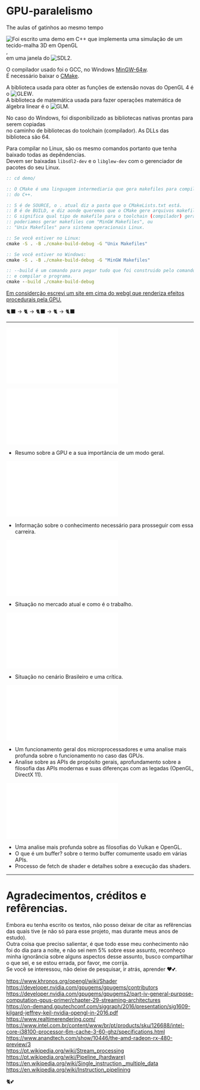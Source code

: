 # GPU-paralelismo
The aulas of gatinhos ao mesmo tempo

![Foi escrito uma demo em C++ que implementa uma simulação de um tecido-malha 3D em OpenGL](demo/),  
em uma janela do ![SDL2](https://www.libsdl.org/).  

O compilador usado foi o GCC, no Windows [MinGW-64w](https://www.mingw-w64.org/downloads/).  
É necessário baixar o [CMake](https://cmake.org/download/).

A biblioteca usada para obter as funções de extensão novas do OpenGL 4 é o ![GLEW](https://glew.sourceforge.net/).  
A biblioteca de matemática usada para fazer operações matemática de álgebra linear é o ![GLM](https://github.com/g-truc/glm).

No caso do Windows, foi disponibilizado as bibliotecas nativas prontas para serem copiadas  
no caminho de bibliotecas do toolchain (compilador).  As DLLs das biblioteca são 64.

Para compilar no Linux, são os mesmo comandos portanto que tenha baixado todas as depêndencias.  
Devem ser baixadas `libsdl2-dev` e o `libglew-dev` com o gerenciador de pacotes do seu Linux.

```bat
:: cd demo/

:: O CMake é uma linguagem intermediaria que gera makefiles para compilar cada arquivo
:: do C++.

:: S é de SOURCE, o . atual diz a pasta que o CMakeLists.txt está.
:: B é de BUILD, e diz aonde queremos que o CMake gere arquivos makefile.
:: G significa qual tipo de makefile para o toolchain (compilador) gerar,
:: poderiamos gerar makefiles com "MinGW Makefiles", ou
:: "Unix Makefiles" para sistema operacionais Linux.

:: Se você estiver no Linux:
cmake -S . -B ./cmake-build-debug -G "Unix Makefiles"

:: Se você estiver no Windows:
cmake -S . -B ./cmake-build-debug -G "MinGW Makefiles"

:: --build é um comando para pegar tudo que foi construido pelo comando acima,
:: e compilar o programa.
cmake --build ./cmake-build-debug
```

[Em considerção escrevi um site em cima do webgl que renderiza efeitos procedurais pela GPU.]()

🐈‍⬛ -> 🐈 -> 🐈‍⬛ -> 🐈 -> 🐈‍⬛

----

![Sumario](sumario/sumario.md) 

![Apresentação e introdução](1/1-.md) 
- Resumo sobre a GPU e a sua importância de um modo geral.

![Qual a base de conhecimento e a preparação necessária para iniciar nessa área](2/2-.md)  
- Informação sobre o conhecimento necessário para prosseguir com essa carreira.

![Quais os diferentes campos e sua situação no mercado exterior](3/3-.md)  
- Situação no mercado atual e como é o trabalho.  

![Situação do Brasil e o campo graphics programming](4/4-.md)  
- Situação no cenário Brasileiro e uma crítica.

![Resumo sobre central processor unit (CPU) e graphics processor unit (GPU), e sua implementação via software](6/6-.md)  
- Um funcionamento geral dos microprocessadores e uma analise mais profunda sobre o funcionamento no caso das GPUs.
- Analise sobre as APIs de propósito gerais, aprofundamento sobre a filosofia das APIs modernas e suas diferenças com as legadas (OpenGL, DirectX 11).

![Diferenças entre APIs, detalhes e processo do pipeline gráfico.](7/7-.md)
- Uma analise mais profunda sobre as filosofias do Vulkan e OpenGL.
- O que é um buffer? sobre o termo buffer comumente usado em várias APIs.
- Processo de fetch de shader e detalhes sobre a execução das shaders.
  
---

# Agradecimentos, créditos e refêrencias.

Embora eu tenha escrito os textos, não posso deixar de citar as refêrencias das quais tive (e não só para esse projeto, mas durante meus anos de estudo).  
Outra coisa que preciso salientar, é que todo esse meu conhecimento não foi do dia para a noite, e não sei nem 5% sobre esse assunto, reconheço minha ignorância sobre alguns
aspectos desse assunto, busco compartilhar o que sei, e se estou errada, por favor, me corrija.  
Se você se interessou, não deixe de pesquisar, ir atrás, aprender ❤️💕.

https://www.khronos.org/opengl/wiki/Shader  
https://developer.nvidia.com/gpugems/gpugems/contributors    
https://developer.nvidia.com/gpugems/gpugems2/part-iv-general-purpose-computation-gpus-primer/chapter-29-streaming-architectures  
https://on-demand.gputechconf.com/siggraph/2016/presentation/sig1609-kilgard-jeffrey-keil-nvidia-opengl-in-2016.pdf  
https://www.realtimerendering.com/  
https://www.intel.com.br/content/www/br/pt/products/sku/126688/intel-core-i38100-processor-6m-cache-3-60-ghz/specifications.html  
https://www.anandtech.com/show/10446/the-amd-radeon-rx-480-preview/3  
https://pt.wikipedia.org/wiki/Stream_processing  
https://pt.wikipedia.org/wiki/Pipeline_(hardware)  
https://en.wikipedia.org/wiki/Single_instruction,_multiple_data 
https://en.wikipedia.org/wiki/Instruction_pipelining   

🐈💕
